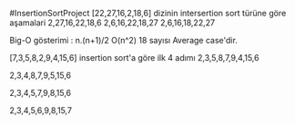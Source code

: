 #InsertionSortProject
[22,27,16,2,18,6] dizinin intersertion sort türüne göre aşamalari
2,27,16,22,18,6
2,6,16,22,18,27
2,6,16,18,22,27

Big-O gösterimi : n.(n+1)/2
                  O(n^2)
18 sayısı Average case'dir.

[7,3,5,8,2,9,4,15,6] insertion sort'a göre ilk 4 adımı
2,3,5,8,7,9,4,15,6

2,3,4,8,7,9,5,15,6

2,3,4,5,7,9,8,15,6

2,3,4,5,6,9,8,15,7 
